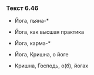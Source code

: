 ### Текст 6.46

- Йога, гьяна-*

- Йога, как высшая практика

- Йога, карма-*

- Йога, Кришна, о йоге

- Кришна, Господь, о(б), йогах
	
